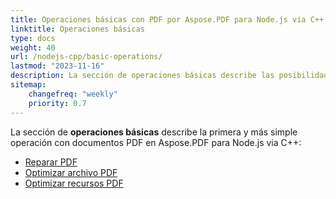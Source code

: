 ```yaml
---
title: Operaciones básicas con PDF por Aspose.PDF para Node.js via C++ 
linktitle: Operaciones básicas
type: docs
weight: 40
url: /nodejs-cpp/basic-operations/
lastmod: "2023-11-16"
description: La sección de operaciones básicas describe las posibilidades de las operaciones más simples con documentos PDF utilizando Aspose.PDF para Node.js via C++.
sitemap:
    changefreq: "weekly"
    priority: 0.7
---
```


La sección de **operaciones básicas** describe la primera y más simple operación con documentos PDF en Aspose.PDF para Node.js via C++:

- [Reparar PDF](/pdf/nodejs-cpp/repair-pdf/)
- [Optimizar archivo PDF](/pdf/nodejs-cpp/optimize-pdf/)
- [Optimizar recursos PDF](/pdf/nodejs-cpp/optimize-pdf-resources/)